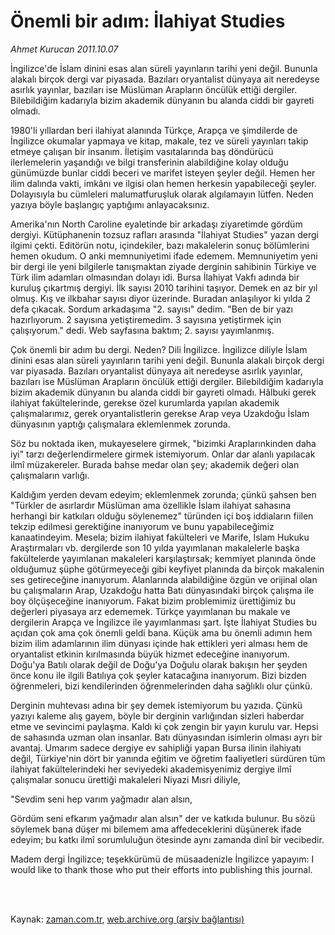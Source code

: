 # Önemli bir adım: İlahiyat Studies

*Ahmet Kurucan 2011.10.07*

<td class="columnist-detail">
<p>İngilizce'de İslam dinini esas alan süreli yayınların tarihi yeni değil. Bununla alakalı birçok dergi var piyasada. Bazıları oryantalist dünyaya ait neredeyse asırlık yayınlar, bazıları ise Müslüman Arapların öncülük ettiği dergiler. Bilebildiğim kadarıyla bizim akademik dünyanın bu alanda ciddi bir gayreti olmadı.</p>
<p>
<div id="haberMetinDiv">
<p>1980'li yıllardan beri ilahiyat alanında Türkçe, Arapça ve şimdilerde de İngilizce okumalar yapmaya ve kitap, makale, tez ve süreli yayınları takip etmeye çalışan bir insanım. İletişim vasıtalarında baş döndürücü ilerlemelerin yaşandığı ve bilgi transferinin alabildiğine kolay olduğu günümüzde bunlar ciddi beceri ve marifet isteyen şeyler değil. Hemen her ilim dalında vakti, imkânı ve ilgisi olan hemen herkesin yapabileceği şeyler. Dolayısıyla bu cümleleri malumatfuruşluk olarak algılamayın lütfen. Neden yazıya böyle başlangıç yaptığımı anlayacaksınız.
<p>Amerika'nın North Caroline eyaletinde bir arkadaşı ziyaretimde gördüm dergiyi. Kütüphanenin tozsuz rafları arasında "İlahiyat Studies" yazan dergi ilgimi çekti. Editörün notu, içindekiler, bazı makalelerin sonuç bölümlerini hemen okudum. O anki memnuniyetimi ifade edemem. Memnuniyetim yeni bir dergi ile yeni bilgilerle tanışmaktan ziyade derginin sahibinin Türkiye ve Türk ilim adamları olmasından dolayı idi. Bursa İlahiyat Vakfı adında bir kuruluş çıkartmış dergiyi. İlk sayısı 2010 tarihini taşıyor. Demek en az bir yıl olmuş. Kış ve ilkbahar sayısı diyor üzerinde. Buradan anlaşılıyor ki yılda 2 defa çıkacak. Sordum arkadaşıma "2. sayısı" dedim. "Ben de bir yazı hazırlıyorum. 2 sayısına yetiştiremedim. 3 sayısına yetiştirmek için çalışıyorum." dedi. Web sayfasına baktım; 2. sayısı yayımlanmış.
<p>Çok önemli bir adım bu dergi. Neden? Dili İngilizce. İngilizce diliyle İslam dinini esas alan süreli yayınların tarihi yeni değil. Bununla alakalı birçok dergi var piyasada. Bazıları oryantalist dünyaya ait neredeyse asırlık yayınlar, bazıları ise Müslüman Arapların öncülük ettiği dergiler. Bilebildiğim kadarıyla bizim akademik dünyanın bu alanda ciddi bir gayreti olmadı. Hâlbuki gerek ilahiyat fakültelerinde, gerekse özel kurumlarda yapılan akademik çalışmalarımız, gerek oryantalistlerin gerekse Arap veya Uzakdoğu İslam dünyasının yaptığı çalışmalara eklemlenmek zorunda.
<p>Söz bu noktada iken, mukayeselere girmek, "bizimki Araplarınkinden daha iyi" tarzı değerlendirmelere girmek istemiyorum. Onlar dar alanlı yapılacak ilmî müzakereler. Burada bahse medar olan şey; akademik değeri olan çalışmaların varlığı.
<p>Kaldığım yerden devam edeyim; eklemlenmek zorunda; çünkü şahsen ben "Türkler de asırlardır Müslüman ama özellikle İslam ilahiyat sahasına herhangi bir katkıları olduğu söylenemez" türünden içi boş iddiaların fiilen tekzip edilmesi gerektiğine inanıyorum ve bunu yapabileceğimiz kanaatindeyim. Mesela; bizim ilahiyat fakülteleri ve Marife, İslam Hukuku Araştırmaları vb. dergilerde son 10 yılda yayımlanan makalelerle başka fakültelerde yayımlanan makaleleri karşılaştırsak; kemmiyet planında önde olduğumuz şüphe götürmeyeceği gibi keyfiyet planında da birçok makalenin ses getireceğine inanıyorum. Alanlarında alabildiğine özgün ve orijinal olan bu çalışmaların Arap, Uzakdoğu hatta Batı dünyasındaki birçok çalışma ile boy ölçüşeceğine inanıyorum. Fakat bizim problemimiz ürettiğimiz bu değerleri piyasaya arz edememek. Türkçe yayımlanan bu makale ve dergilerin Arapça ve İngilizce ile yayımlanması şart. İşte İlahiyat Studies bu açıdan çok ama çok önemli geldi bana. Küçük ama bu önemli adımın hem bizim ilim adamlarının ilim dünyası içinde hak ettikleri yeri alması hem de oryantalist etkinin kırılmasında büyük hizmet edeceğine inanıyorum. Doğu'ya Batılı olarak değil de Doğu'ya Doğulu olarak bakışın her şeyden önce konu ile ilgili Batılıya çok şeyler katacağına inanıyorum. Bizi bizden öğrenmeleri, bizi kendilerinden öğrenmelerinden daha sağlıklı olur çünkü.
<p>Derginin muhtevası adına bir şey demek istemiyorum bu yazıda. Çünkü yazıyı kaleme alış gayem, böyle bir derginin varlığından sizleri haberdar etme ve sevincimi paylaşma. Kaldı ki çok zengin bir yayın kurulu var. Hepsi de sahasında uzman olan insanlar. Batı dünyasından isimlerin olması ayrı bir avantaj. Umarım sadece dergiye ev sahipliği yapan Bursa ilinin ilahiyatı değil, Türkiye'nin dört bir yanında eğitim ve öğretim faaliyetleri sürdüren tüm ilahiyat fakültelerindeki her seviyedeki akademisyenimiz dergiye ilmî çalışmalar sonucu ürettiği makaleleri Niyazi Mısri diliyle,
<p>"Sevdim seni hep varım yağmadır alan alsın,
<p>Gördüm seni efkarım yağmadır alan alsın" der ve katkıda bulunur. Bu sözü söylemek bana düşer mi bilemem ama affedeceklerini düşünerek ifade edeyim; bu katkı ilmî sorumluluğun ötesinde aynı zamanda dinî bir vecibedir.
<p>Madem dergi İngilizce; teşekkürümü de müsaadenizle İngilizce yapayım: I would like to thank those who put their efforts into publishing this journal. </p></p></p></p></p></p></p></p></p></div>
</p>


<p><br>
		 </br></p></td>

Kaynak: [zaman.com.tr](http://zaman.com.tr/yazar.do?yazino=1187569), [web.archive.org (arşiv bağlantısı)](http://web.archive.org/web/20111214073817/http://zaman.com.tr:80/yazar.do?yazino=1187569)
